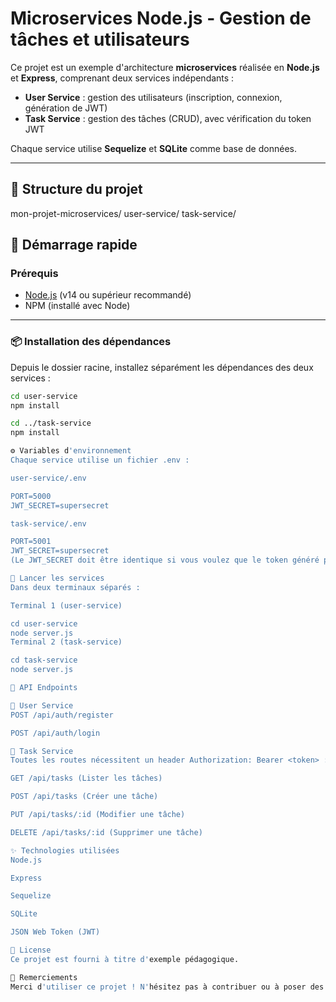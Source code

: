 # Microservices Node.js - Gestion de tâches et utilisateurs

Ce projet est un exemple d'architecture **microservices** réalisée en **Node.js** et **Express**, comprenant deux services indépendants :

- **User Service** : gestion des utilisateurs (inscription, connexion, génération de JWT)
- **Task Service** : gestion des tâches (CRUD), avec vérification du token JWT

Chaque service utilise **Sequelize** et **SQLite** comme base de données.

---

## 📂 Structure du projet

mon-projet-microservices/
user-service/
task-service/

## 🚀 Démarrage rapide

### Prérequis

- [Node.js](https://nodejs.org/) (v14 ou supérieur recommandé)
- NPM (installé avec Node)

---

### 📦 Installation des dépendances

Depuis le dossier racine, installez séparément les dépendances des deux services :

```bash
cd user-service
npm install

cd ../task-service
npm install

⚙️ Variables d'environnement
Chaque service utilise un fichier .env :

user-service/.env

PORT=5000
JWT_SECRET=supersecret

task-service/.env

PORT=5001
JWT_SECRET=supersecret
(Le JWT_SECRET doit être identique si vous voulez que le token généré par user-service soit reconnu par task-service.)

🏃 Lancer les services
Dans deux terminaux séparés :

Terminal 1 (user-service)

cd user-service
node server.js
Terminal 2 (task-service)

cd task-service
node server.js

📡 API Endpoints

🎯 User Service
POST /api/auth/register

POST /api/auth/login

🎯 Task Service
Toutes les routes nécessitent un header Authorization: Bearer <token> :

GET /api/tasks (Lister les tâches)

POST /api/tasks (Créer une tâche)

PUT /api/tasks/:id (Modifier une tâche)

DELETE /api/tasks/:id (Supprimer une tâche)

✨ Technologies utilisées
Node.js

Express

Sequelize

SQLite

JSON Web Token (JWT)

📜 License
Ce projet est fourni à titre d'exemple pédagogique.

🙏 Remerciements
Merci d'utiliser ce projet ! N'hésitez pas à contribuer ou à poser des questions.